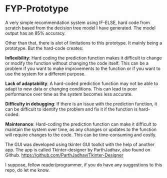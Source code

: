 # FYP-Prototype
A very simple recommendation system using IF-ELSE, hard code from scratch based from the decision tree model I have generated. 
The model output has an 85% accuracy. 

Other than that, there is alot of limitations to this prototype. It mainly being a prototype. 
But the hard-code creates:

**Inflexibility**: Hard coding the prediction function makes it difficult to change or modify the function without changing the code itself. This can be a problem if you want to make improvements to the function or if you want to use the system for a different purpose.

**Lack of adaptability**: A hard-coded prediction function may not be able to adapt to new data or changing conditions. This can lead to poor performance over time as the system becomes less accurate.

**Difficulty in debugging**: If there is an issue with the prediction function, it can be difficult to identify the problem and fix it if the function is hard-coded.

**Maintenance**: Hard-coding the prediction function can make it difficult to maintain the system over time, as any changes or updates to the function will require changes to the code. This can be time-consuming and costly.

The GUI was developed using tkinter GUI toolkit with the help of another app. The app is called Tkinter-designer by ParthJadhav, also found on Github. 
https://github.com/ParthJadhav/Tkinter-Designer

I suppose, fellow reader/programmer, if you do have any suggestions to this repo, do let me know.
